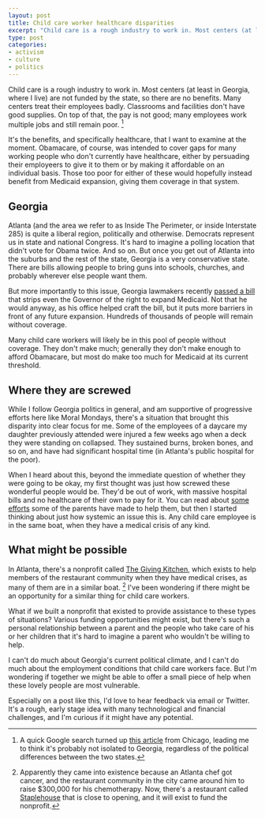 ```yaml
---
layout: post
title: Child care worker healthcare disparities
excerpt: "Child care is a rough industry to work in. Most centers (at least in Georgia, where I live) are not funded by the state, so there are no benefits. Many centers treat their employees badly. Classrooms and facilities don't have good supplies. On top of that, the pay is not good; many employees work multiple jobs and still remain poor."
type: post
categories:
- activism
- culture
- politics
---
```

Child care is a rough industry to work in. Most centers (at least in Georgia, where I live) are not funded by the state, so there are no benefits. Many centers treat their employees badly. Classrooms and facilities don't have good supplies. On top of that, the pay is not good; many employees work multiple jobs and still remain poor. [^1]

It's the benefits, and specifically healthcare, that I want to examine at the moment. Obamacare, of course, was intended to cover gaps for many working people who don't currently have healthcare, either by persuading their employeers to give it to them or by making it affordable on an individual basis. Those too poor for either of these would hopefully instead benefit from Medicaid expansion, giving them coverage in that system.

## Georgia

Atlanta (and the area we refer to as Inside The Perimeter, or inside Interstate 285) is quite a liberal region, politically and otherwise. Democrats represent us in state and national Congress. It's hard to imagine a polling location that didn't vote for Obama twice. And so on. But once you get out of Atlanta into the suburbs and the rest of the state, Georgia is a very conservative state. There are bills allowing people to bring guns into schools, churches, and probably wherever else people want them.

But more importantly to this issue, Georgia lawmakers recently [passed a bill](http://thinkprogress.org/health/2014/03/19/3416632/georgia-medicaid-expansion-rejected/) that strips even the Governor of the right to expand Medicaid. Not that he would anyway, as his office helped craft the bill, but it puts more barriers in front of any future expansion. Hundreds of thousands of people will remain without coverage.

Many child care workers will likely be in this pool of people without coverage. They don't make much; generally they don't make enough to afford Obamacare, but most do make too much for Medicaid at its current threshold.

## Where they are screwed

While I follow Georgia politics in general, and am supportive of progressive efforts here like Moral Mondays, there's a situation that brought this disparity into clear focus for me. Some of the employees of a daycare my daughter previously attended were injured a few weeks ago when a deck they were standing on collapsed. They sustained burns, broken bones, and so on, and have had significant hospital time (in Atlanta's public hospital for the poor).

When I heard about this, beyond the immediate question of whether they were going to be okay, my first thought was just how screwed these wonderful people would be. They'd be out of work, with massive hospital bills and no healthcare of their own to pay for it. You can read about [some efforts](http://www.youcaring.com/medical-fundraiser/help-for-our-injured-clarian-place-friends/180859) some of the parents have made to help them, but then I started thinking about just how systemic an issue this is. Any child care employee is in the same boat, when they have a medical crisis of any kind.

## What might be possible

In Atlanta, there's a nonprofit called [The Giving Kitchen](http://thegivingkitchen.org), which exists to help members of the restaurant community when they have medical crises, as many of them are in a similar boat. [^2] I've been wondering if there might be an opportunity for a similar thing for child care workers.

What if we built a nonprofit that existed to provide assistance to these types of situations? Various funding opportunities might exist, but there's such a personal relationship between a parent and the people who take care of his or her children that it's hard to imagine a parent who wouldn't be willing to help.

I can't do much about Georgia's current political climate, and I can't do much about the employment conditions that child care workers face. But I'm wondering if together we might be able to offer a small piece of help when these lovely people are most vulnerable.

Especially on a post like this, I'd love to hear feedback via email or Twitter. It's a rough, early stage idea with many technological and financial challenges, and I'm curious if it might have any potential.

[^1]: A quick Google search turned up [this article](http://www.catalyst-chicago.org/notebook/2013/12/19/64779/child-care-workers-rally-better-health-care-pay) from Chicago, leading me to think it's probably not isolated to Georgia, regardless of the political differences between the two states.
[^2]: Apparently they came into existence because an Atlanta chef got cancer, and the restaurant community in the city came around him to raise $300,000 for his chemotherapy. Now, there's a restaurant called [Staplehouse](http://www.staplehouse.com/) that is close to opening, and it will exist to fund the nonprofit.